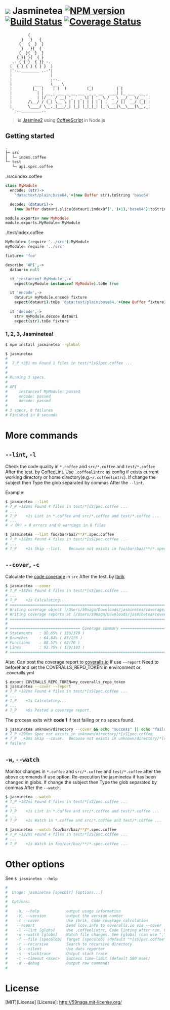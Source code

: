 # ![][.svg] Jasminetea [![NPM version][npm-image]][npm] [![Build Status][travis-image]][travis] [![Coverage Status][coveralls-image]][coveralls]

```
          {
       }   }   {
      {   {  }  }
       }   }{  {
      {  }{  }  }          
     { }{ }{  { }          
   .- { { }  { }} -.       
  (  { } { } { } }  )      
  |`-..________ ..-'|      
  |                 |      
  |                 ;--.   
  |          ___    (__  \           _            _             
  |         |_  |    | )  )         (_)          | |            
  |           | | __ _ ___ _ __ ___  _ _ __   ___| |_ ___  __ _ 
  |           | |/ _` / __| '_ ` _ \| | '_ \ / _ \ __/ _ \/ _` |
  |       /\__/ / (_| \__ \ | | | | | | | | |  __/ ||  __/ (_| |
  |       \____/ \__,_|___/_| |_| |_|_|_| |_|\___|\__\___|\__,_|
   `-.._________..    
```

> is [Jasmine2](http://jasmine.github.io/2.3/introduction.html) using [CoffeeScript](https://github.com/jashkenas/coffeescript#readme) in Node.js

## Getting started
```bash
.
├─ src
│  └─ index.coffee
└─ test
   └─ api.spec.coffee
```

./src/index.coffee

```coffee
class MyModule
  encode: (str)->
    'data:text/plain;base64,'+(new Buffer str).toString 'base64'

  decode: (datauri)->
    (new Buffer datauri.slice(datauri.indexOf(',')+1),'base64').toString()

module.exports= new MyModule
module.exports.MyModule= MyModule
```

./test/index.coffee

```coffee
MyModule= (require '../src').MyModule
myModule= require '../src'

fixture= 'foo'

describe 'API',->
  datauri= null

  it 'instanceof MyModule',->
    expect(myModule instanceof MyModule).toBe true

  it 'encode',->
    datauri= myModule.encode fixture
    expect(datauri).toBe 'data:text/plain;base64,'+(new Buffer fixture).toString 'base64'
  
  it 'decode',->
    str= myModule.decode datauri 
    expect(str).toBe fixture
```

### 1, 2, 3, Jasminetea!
```bash
$ npm install jasminetea --global

$ jasminetea
#
#  7_P +361 ms Found 1 files in test/*[sS]pec.coffee ...
# 
# 
# Running 3 specs.
# 
# API
#     instanceof MyModule: passed
#     encode: passed
#     decode: passed
# 
# 3 specs, 0 failures
# Finished in 0 seconds
```

# More commands

## `--lint`, `-l`

Check the code quality in `*.coffee` and `src/*.coffee` and `test/*.coffee` After the test. by [CoffeeLint](https://github.com/clutchski/coffeelint).
Use `.coffeelintrc` as config if exists current working directory or home directory(e.g.`~/.coffeelintrc`).
If change the subject then Type the glob separated by commas After the `--lint`.

Example:

```bash
$ jasminetea --lint
# 7_P +182ms Found 4 files in test/*[sS]pec.coffee ...
# ...
# 7_P    +1s Lint in *.coffee and src/*.coffee and test/*.coffee ...
# ...
# ✓ Ok! » 0 errors and 0 warnings in 8 files

$ jasminetea --lint foo/bar/baz/**/*.spec.coffee
# 7_P +182ms Found 4 files in test/*[sS]pec.coffee ...
# ...
# 7_P    +1s Skip --lint.   Because not exists in foo/bar/baz/**/*.spec.coffee
```

## `--cover`, `-c`

Calculate the [code coverage](http://en.wikipedia.org/wiki/Code_coverage) in `src` After the test. by [Ibrik](https://github.com/59naga/ibrik)

```bash
$ jasminetea --cover
# 7_P +182ms Found 4 files in test/*[sS]pec.coffee ...
# ...
# 7_P    +1s Calculating...
# =============================================================================
# Writing coverage object [/Users/59naga/Downloads/jasminetea/coverage/coverage.json]
# Writing coverage reports at [/Users/59naga/Downloads/jasminetea/coverage]
# =============================================================================
# 
# =============================== Coverage summary ===============================
# Statements   : 88.65% ( 336/379 )
# Branches     : 64.84% ( 83/128 )
# Functions    : 88.57% ( 62/70 )
# Lines        : 92.75% ( 179/193 )
# ================================================================================
```

Also, Can post the coverage report to [coveralls.io](https://coveralls.io/) If use `--report`
Need to beforehand set the COVERALLS_REPO_TOKEN in environment or .coveralls.yml

```bash
$ export COVERALLS_REPO_TOKEN=my_coveralls_repo_token
$ jasminetea --cover --report
# 7_P +182ms Found 4 files in test/*[sS]pec.coffee ...
# ...
# 7_P    +1s Calculating...
# ...
# 7_P    +6s Posted a coverage report.
```

The process exits with __code 1__ if test failing or no specs found.

```bash
$ jasminetea unknown/directory --cover && echo "success" || echo "failure"
# 7_P +206ms Spec not exists in unknown/directory/*[sS]pec.coffee
# 7_P   +3ms Skip --cover.  Because not exists in unknown/directory/*[sS]pec.coffee
# failure
```

## `-w`, `--watch`
Monitor changes in `*.coffee` and `src/*.coffee` and `test/*.coffee` after the above commands if use option.
Re-execution the jasminetea if has been changed in globs.
If change the subject then Type the glob separated by commas After the `--watch`.

```bash
$ jasminetea --watch
# 7_P +182ms Found 4 files in test/*[sS]pec.coffee ...
# ...
# 7_P    +1s Lint in *.coffee and src/*.coffee and test/*.coffee ...
# ...
# 7_P    +1s Watch in *.coffee and src/*.coffee and test/*.coffee ...

$ jasminetea --watch foo/bar/baz/**/*.spec.coffee
# 7_P +182ms Found 4 files in test/*[sS]pec.coffee ...
# ...
# 7_P    +1s Watch in foo/bar/baz/**/*.spec.coffee ...
```

# Other options
See `$ jasminetea --help`

```bash
#
#  Usage: jasminetea [specDir] [options...]
#
#  Options:
#
#    -h, --help            output usage information
#    -V, --version         output the version number
#    -c --cover            Use ibrik, Code coverage calculation
#    --report              Send lcov.info to coveralls.io via --cover
#    -l --lint [globs]     Use .coffeelintrc, Code linting after run. Find in [globs] (can use "," separator)
#    -w --watch [globs]    Watch file changes. See [globs] (can use "," separator)
#    -f --file [specGlob]  Target [specGlob] (default "*[sS]pec.coffee")
#    -r --recursive        Search to recursive directory
#    -S --silent           Use dots reporter
#    -s --stacktrace       Output stack trace
#    -t --timeout <msec>   Success time-limit (default 500 msec)
#    -d --debug            Output raw commands
#
```

License
=========================
[MIT][License]
[License]: http://59naga.mit-license.org/

[.svg]: https://cdn.rawgit.com/59naga/jasminetea/master/.svg

[npm-image]: https://badge.fury.io/js/jasminetea.svg
[npm]: https://npmjs.org/package/jasminetea
[travis-image]: https://travis-ci.org/59naga/jasminetea.svg?branch=master
[travis]: https://travis-ci.org/59naga/jasminetea
[coveralls-image]: https://coveralls.io/repos/59naga/jasminetea/badge.svg?branch=master
[coveralls]: https://coveralls.io/r/59naga/jasminetea?branch=master
